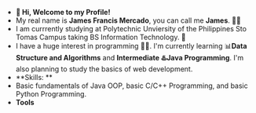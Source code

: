 - **👋 Hi, Welcome to my Profile!** 
- My real name is **James Francis Mercado**, you can call me **James**. 🙋‍♂️
- I am currrently studying at Polytechnic Unviersity of the Philippines Sto Tomas Campus taking BS Information Technology. 📖 
- I have a huge interest in programming 👨‍💻. I'm currently learning 📊**Data Structure and Algorithms** and **Intermediate ♨️Java Programming**. I'm also planning to study the basics of web development. 
- **Skills: **
- Basic fundamentals of Java OOP, basic C/C++ Programming, and basic Python Programming.
- **Tools**
<!---![1887_python](https://github.com/user-attachments/assets/96e6cda3-fcc1-4b04-9af3-8e95aabd1554)

Jamexuu/Jamexuu is a ✨ special ✨ repository because its `README.md` (this file) appears on your GitHub profile.
You can click the Preview link to take a look at your changes.
--->

